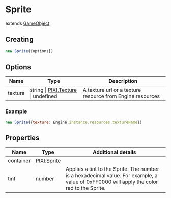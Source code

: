 # Sprite
extends [GameObject](GameObject)

## Creating 
```js
new Sprite({options})
```

## Options
| Name    | Type                                | Description                                               |
|---------|-------------------------------------|-----------------------------------------------------------|
| texture | string \| [PIXI.Texture](https://pixijs.download/dev/docs/PIXI.Texture.html) \| undefined | A texture url or a texture resource from Engine.resources |

### Example
```js
new Sprite({texture: Engine.instance.resources.textureName})
```

## Properties
| Name      | Type        | Additional details                                                                                                                        |
|-----------|-------------|-------------------------------------------------------------------------------------------------------------------------------------------|
| container | [PIXI.Sprite](https://pixijs.download/dev/docs/PIXI.Sprite.html) |                                                                                                                                           |
| tint      | number      | Applies a tint to the Sprite. The number is a hexadecimal value. For example, a value of 0xFF0000 will apply the color red to the Sprite. |